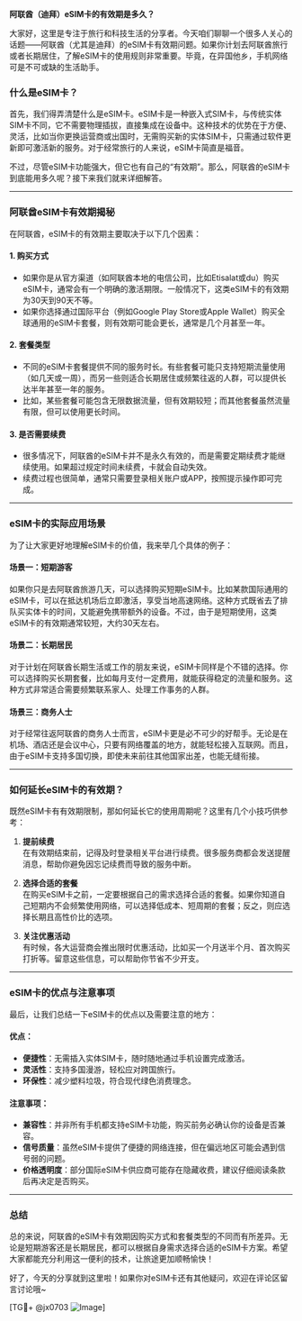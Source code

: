 **阿联酋（迪拜）eSIM卡的有效期是多久？**

大家好，这里是专注于旅行和科技生活的分享者。今天咱们聊聊一个很多人关心的话题——阿联酋（尤其是迪拜）的eSIM卡有效期问题。如果你计划去阿联酋旅行或者长期居住，了解eSIM卡的使用规则非常重要。毕竟，在异国他乡，手机网络可是不可或缺的生活助手。

### 什么是eSIM卡？

首先，我们得弄清楚什么是eSIM卡。eSIM卡是一种嵌入式SIM卡，与传统实体SIM卡不同，它不需要物理插拔，直接集成在设备中。这种技术的优势在于方便、灵活，比如当你更换运营商或出国时，无需购买新的实体SIM卡，只需通过软件更新即可激活新的服务。对于经常旅行的人来说，eSIM卡简直是福音。

不过，尽管eSIM卡功能强大，但它也有自己的“有效期”。那么，阿联酋的eSIM卡到底能用多久呢？接下来我们就来详细解答。

---

### 阿联酋eSIM卡有效期揭秘

在阿联酋，eSIM卡的有效期主要取决于以下几个因素：

#### 1. **购买方式**
   - 如果你是从官方渠道（如阿联酋本地的电信公司，比如Etisalat或du）购买eSIM卡，通常会有一个明确的激活期限。一般情况下，这类eSIM卡的有效期为30天到90天不等。
   - 如果你选择通过国际平台（例如Google Play Store或Apple Wallet）购买全球通用的eSIM卡套餐，则有效期可能会更长，通常是几个月甚至一年。

#### 2. **套餐类型**
   - 不同的eSIM卡套餐提供不同的服务时长。有些套餐可能只支持短期流量使用（如几天或一周），而另一些则适合长期居住或频繁往返的人群，可以提供长达半年甚至一年的服务。
   - 比如，某些套餐可能包含无限数据流量，但有效期较短；而其他套餐虽然流量有限，但可以使用更长时间。

#### 3. **是否需要续费**
   - 很多情况下，阿联酋的eSIM卡并不是永久有效的，而是需要定期续费才能继续使用。如果超过规定时间未续费，卡就会自动失效。
   - 续费过程也很简单，通常只需要登录相关账户或APP，按照提示操作即可完成。

---

### eSIM卡的实际应用场景

为了让大家更好地理解eSIM卡的价值，我来举几个具体的例子：

#### 场景一：短期游客
如果你只是去阿联酋旅游几天，可以选择购买短期eSIM卡。比如某款国际通用的eSIM卡，可以在抵达机场后立即激活，享受当地高速网络。这种方式既省去了排队买实体卡的时间，又能避免携带额外的设备。不过，由于是短期使用，这类eSIM卡的有效期通常较短，大约30天左右。

#### 场景二：长期居民
对于计划在阿联酋长期生活或工作的朋友来说，eSIM卡同样是个不错的选择。你可以选择购买长期套餐，比如每月支付一定费用，就能获得稳定的流量和服务。这种方式非常适合需要频繁联系家人、处理工作事务的人群。

#### 场景三：商务人士
对于经常往返阿联酋的商务人士而言，eSIM卡更是必不可少的好帮手。无论是在机场、酒店还是会议中心，只要有网络覆盖的地方，就能轻松接入互联网。而且，由于eSIM卡支持多国切换，即使未来前往其他国家出差，也能无缝衔接。

---

### 如何延长eSIM卡的有效期？

既然eSIM卡有有效期限制，那如何延长它的使用周期呢？这里有几个小技巧供参考：

1. **提前续费**  
   在有效期结束前，记得及时登录相关平台进行续费。很多服务商都会发送提醒消息，帮助你避免因忘记续费而导致的服务中断。

2. **选择合适的套餐**  
   在购买eSIM卡之前，一定要根据自己的需求选择合适的套餐。如果你知道自己短期内不会频繁使用网络，可以选择低成本、短周期的套餐；反之，则应选择长期且高性价比的选项。

3. **关注优惠活动**  
   有时候，各大运营商会推出限时优惠活动，比如买一个月送半个月、首次购买打折等。留意这些信息，可以帮助你节省不少开支。

---

### eSIM卡的优点与注意事项

最后，让我们总结一下eSIM卡的优点以及需要注意的地方：

#### 优点：
- **便捷性**：无需插入实体SIM卡，随时随地通过手机设置完成激活。
- **灵活性**：支持多国漫游，轻松应对跨国旅行。
- **环保性**：减少塑料垃圾，符合现代绿色消费理念。

#### 注意事项：
- **兼容性**：并非所有手机都支持eSIM卡功能，购买前务必确认你的设备是否兼容。
- **信号质量**：虽然eSIM卡提供了便捷的网络连接，但在偏远地区可能会遇到信号弱的问题。
- **价格透明度**：部分国际eSIM卡供应商可能存在隐藏收费，建议仔细阅读条款后再决定是否购买。

---

### 总结

总的来说，阿联酋的eSIM卡有效期因购买方式和套餐类型的不同而有所差异。无论是短期游客还是长期居民，都可以根据自身需求选择合适的eSIM卡方案。希望大家都能充分利用这一便利的技术，让旅途更加顺畅愉快！

好了，今天的分享就到这里啦！如果你对eSIM卡还有其他疑问，欢迎在评论区留言讨论哦~ 

[TG💪+ @jx0703 ![Image](https://github.com/user-attachments/assets/dbca1d08-cadb-493c-b0ec-ad6f7a83f270)]